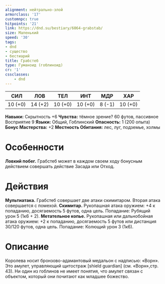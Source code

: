 ```yaml
---
alignment: нейтрально-злой
armorclass: '17'
customnpc: true
hitpoints: '21'
link: https://dnd.su/bestiary/6064-grabstab/
size: Маленький
speed: '30'
tags:
- dnd
- существо
- бестиарий
title: Грабстеб
type: Гуманоид (гоблиноид)
cr: '1'
cssclasses:
    - dnd
---
```



| СИЛ | ЛОВ | ТЕЛ | ИНТ | МДР | ХАР |
|---|---|---|---|---|---|
| 10 (+0) | 14 (+2) | 10 (+0) | 10 (+0) | 8 (-1) | 10 (+0) |
**Навыки:** Скрытность +6
**Чувства:** тёмное зрение? 60 футов, пассивное Восприятие 9
**Языки:** Общий, Гоблинский
**Опасность:** 1 (200 опыта)
**Бонус Мастерства:** +2
**Местность Обитания:** лес, луг, подземье, холмы


# Особенности
**Ловкий побег.** Грабстеб может в каждом своем ходу бонусным действием совершать действие Засада или Отход.


# Действия
**Мультиатака.** Грабстеб совершает две атаки скимитаром. Вторая атака совершается с помехой.
**Скимитар.** Рукопашная атака оружием: +4 к попаданию, досягаемость 5 футов, одна цель. Попадание: Рубящий урон 5 (1к6 + 2).
**Метательное копье.** Рукопашная или дальнобойная атака оружием: +2 к попаданию, досягаемость 5 футов или дистанция 30/120 футов, одна цель. Попадание: Колющий урон 3 (1к6).


# Описание
Королева носит бронзово-адамантовый медальон с надписью: «Ворн». Это амулет, управляющий щитостраж [shield guardian] (см. «Ворн»,стр. 43). Ни один из гоблинов не имеет понятия, что амулет связан с объектом, который они почитают как младшее божество.